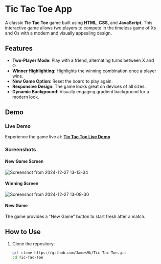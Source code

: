 # Tic Tac Toe App  

A classic **Tic Tac Toe** game built using **HTML**, **CSS**, and **JavaScript**. This interactive game allows two players to compete in the timeless game of Xs and Os with a modern and visually appealing design.  

## Features  

- **Two-Player Mode**: Play with a friend, alternating turns between X and O.  
- **Winner Highlighting**: Highlights the winning combination once a player wins.  
- **New Game Option**: Reset the board to play again.  
- **Responsive Design**: The game looks great on devices of all sizes.  
- **Dynamic Background**: Visually engaging gradient background for a modern look.  

## Demo  

### Live Demo  

Experience the game live at: **[Tic Tac Toe Live Demo](https://tic-tac-toe-sandy-six-47.vercel.app/)**  

### Screenshots  
#### New Game Screen 
![Screenshot from 2024-12-27 13-13-34](https://github.com/user-attachments/assets/1fc8df42-e803-4b49-90b0-c0e0aa714a7a)

#### Winning Screen  
  ![Screenshot from 2024-12-27 13-08-30](https://github.com/user-attachments/assets/045f923e-7c4c-495d-905d-eec5d584c0cd)


#### New Game  
The game provides a "New Game" button to start fresh after a match.  

## How to Use  

1. Clone the repository:  
   ```bash
   git clone https://github.com/James9b/Tic-Tac-Toe.git
   cd Tic-Tac-Toe
